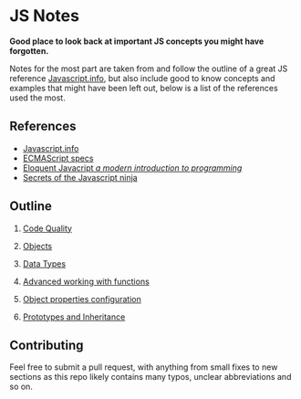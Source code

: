 # JS Notes
**Good place to look back at important JS concepts you might have forgotten.**

Notes for the most part are taken from and follow the outline of a great JS reference [Javascript.info](https://javascript.info/), but also include good to know concepts and examples that might have been left out, below is a list of the references used the most.

## References
 - [Javascript.info](https://javascript.info/)
 - [ECMAScript specs](https://tc39.es/ecma262/multipage/)
 - [Eloquent Javacript *a modern introduction to programming*](https://eloquentjavascript.net/)
 - [Secrets of the Javascript ninja](https://www.manning.com/books/secrets-of-the-javascript-ninja-second-edition)

## Outline

1. [Code Quality](Code%20Quality.md)

2. [Objects](Objects.md)

3. [Data Types](Data%20Types.md)

4. [Advanced working with functions](Advanced%20working%20with%20functions.md)

5. [Object properties configuration](Object%20properties%20configuration.md)

6. [Prototypes and Inheritance](Prototypes%20and%20Inheritance.md)

## Contributing
Feel free to submit a pull request, with anything from small fixes to new sections as this repo likely contains many typos, unclear abbreviations and so on.
